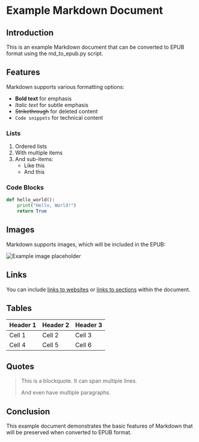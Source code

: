 # Example Markdown Document

## Introduction

This is an example Markdown document that can be converted to EPUB format using the md_to_epub.py script.

## Features

Markdown supports various formatting options:

- **Bold text** for emphasis
- *Italic text* for subtle emphasis
- ~~Strikethrough~~ for deleted content
- `Code snippets` for technical content

### Lists

1. Ordered lists
2. With multiple items
3. And sub-items:
   - Like this
   - And this

### Code Blocks

```python
def hello_world():
    print("Hello, World!")
    return True
```

## Images

Markdown supports images, which will be included in the EPUB:

![Example image placeholder](https://via.placeholder.com/300x200)

## Links

You can include [links to websites](https://www.example.com) or [links to sections](#introduction) within the document.

## Tables

| Header 1 | Header 2 | Header 3 |
|----------|----------|----------|
| Cell 1   | Cell 2   | Cell 3   |
| Cell 4   | Cell 5   | Cell 6   |

## Quotes

> This is a blockquote.
> It can span multiple lines.
>
> And even have multiple paragraphs.

## Conclusion

This example document demonstrates the basic features of Markdown that will be preserved when converted to EPUB format. 